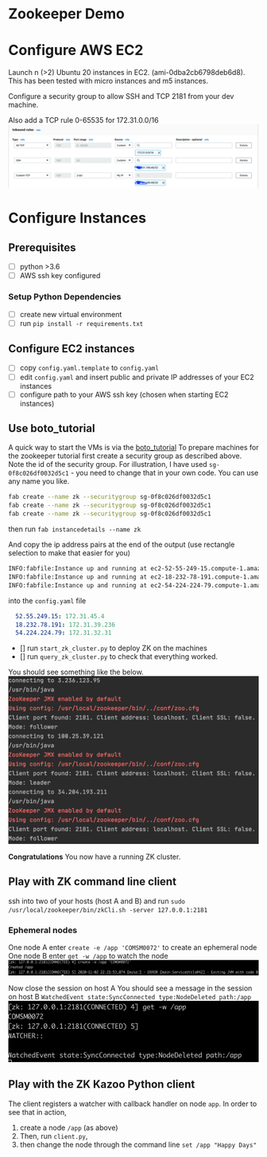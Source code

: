 # Zookeeper Demo


# Configure AWS EC2

Launch n (>2) Ubuntu 20 instances in EC2. (ami-0dba2cb6798deb6d8).
This has been tested with micro instances and m5 instances. 

Configure a security group to allow SSH and TCP 2181 from your dev machine.

Also add a TCP rule 0-65535 for 172.31.0.0/16
![](docs/images/seclist.png)


# Configure Instances

## Prerequisites

- [ ] python >3.6
- [ ] AWS ssh key configured

### Setup Python Dependencies

- [ ] create new virtual environment
- [ ] run `pip install -r requirements.txt`

## Configure EC2 instances

- [ ] copy `config.yaml.template` to `config.yaml`
- [ ] edit `config.yaml` and insert public and private IP addresses of your EC2 instances 
- [ ] configure path to your AWS ssh key (chosen when starting EC2 instances)

## Use boto_tutorial

A quick way to start the VMs is via the [boto_tutorial](https://github.com/ccdb-uob/boto_tutorial)
To prepare machines for the zookeeper tutorial first create a security group as described above. Note the id of the 
security group. For illustration, I have used `sg-0f8c026df0032d5c1` - you need to change that in your own code. You 
can use any name you like.  
```bash
fab create --name zk --securitygroup sg-0f8c026df0032d5c1 
fab create --name zk --securitygroup sg-0f8c026df0032d5c1 
fab create --name zk --securitygroup sg-0f8c026df0032d5c1 
```

then run 
`fab instancedetails --name zk`

And copy the ip address pairs at the end of the output (use rectangle selection to make that easier for you)
```bash
INFO:fabfile:Instance up and running at ec2-52-55-249-15.compute-1.amazonaws.com with internal ip 172.31.45.4: 52.55.249.15: 172.31.45.4
INFO:fabfile:Instance up and running at ec2-18-232-78-191.compute-1.amazonaws.com with internal ip 172.31.39.236: 18.232.78.191: 172.31.39.236
INFO:fabfile:Instance up and running at ec2-54-224-224-79.compute-1.amazonaws.com with internal ip 172.31.32.31: 54.224.224.79: 172.31.32.31
```
into the `config.yaml` file
```yaml
  52.55.249.15: 172.31.45.4
  18.232.78.191: 172.31.39.236
  54.224.224.79: 172.31.32.31
```

- [] run `start_zk_cluster.py` to deploy ZK on the machines
- []  run `query_zk_cluster.py` to check that everything worked. 

You should see something like the below.
![](docs/images/cluster_state.png)

**Congratulations** You now have a running ZK cluster.


## Play with ZK command line client

ssh into two of your hosts (host A and B) and run 
`sudo /usr/local/zookeeper/bin/zkCli.sh -server 127.0.0.1:2181`

### Ephemeral nodes

One node A enter `create -e /app 'COMSM0072'` to create an ephemeral node
One node B enter `get -w /app` to watch the node
![](docs/images/eph_node.png)

Now close the session on host A
You should see a message in the session on host B
`WatchedEvent state:SyncConnected type:NodeDeleted path:/app` 
![](docs/images/node_deteled.png)


## Play with the ZK Kazoo Python client

The client registers a watcher with callback handler on node `app`.
In order to see that in action,
 
1. create a node `/app` (as above) 
2. Then, run `client.py`, 
3. then change the node through the command line `set /app "Happy Days"`  



 